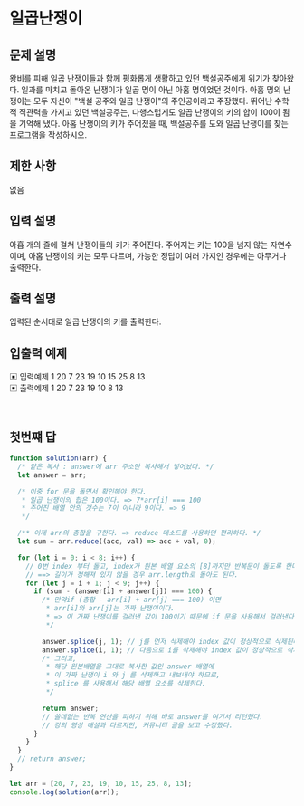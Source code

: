 # 일곱난쟁이

## 문제 설명

왕비를 피해 일곱 난쟁이들과 함께 평화롭게 생활하고 있던 백설공주에게 위기가 찾아왔다. 일과를 마치고 돌아온 난쟁이가 일곱 명이 아닌 아홉 명이었던 것이다.
아홉 명의 난쟁이는 모두 자신이 "백설 공주와 일곱 난쟁이"의 주인공이라고 주장했다. 뛰어난 수학적 직관력을 가지고 있던 백설공주는, 다행스럽게도 일곱 난쟁이의 키의 합이 100이 됨을 기억해 냈다.
아홉 난쟁이의 키가 주어졌을 때, 백설공주를 도와 일곱 난쟁이를 찾는 프로그램을 작성하시오.

## 제한 사항

없음

## 입력 설명

아홉 개의 줄에 걸쳐 난쟁이들의 키가 주어진다. 주어지는 키는 100을 넘지 않는 자연수이며, 아홉 난쟁이의 키는 모두 다르며, 가능한 정답이 여러 가지인 경우에는 아무거나 출력한다.

## 출력 설명

입력된 순서대로 일곱 난쟁이의 키를 출력한다.

## 입출력 예제

▣ 입력예제 1
20 7 23 19 10 15 25 8 13
</br>
▣ 출력예제 1
20 7 23 19 10 8 13

</br>

## 첫번쨰 답

```js
function solution(arr) {
  /* 얕은 복사 : answer에 arr 주소만 복사해서 넣어놨다. */
  let answer = arr;

  /* 이중 for 문을 돌면서 확인해야 한다.
   * 일곱 난쟁이의 합은 100이다. => 7*arr[i] === 100
   * 주어진 배열 안의 갯수는 7이 아니라 9이다. => 9
   */

  /** 이제 arr의 총합을 구한다. => reduce 메소드를 사용하면 편리하다. */
  let sum = arr.reduce((acc, val) => acc + val, 0);

  for (let i = 0; i < 8; i++) {
    // 0번 index 부터 돌고, index가 원본 배열 요소의 [8]까지만 반복문이 돌도록 한다.
    // ==> 길이가 정해져 있지 않을 경우 arr.length로 돌아도 된다.
    for (let j = i + 1; j < 9; j++) {
      if (sum - (answer[i] + answer[j]) === 100) {
        /* 만약if (총합 - arr[i] + arr[j] === 100) 이면
         * arr[i]와 arr[j]는 가짜 난쟁이이다.
         * => 이 가짜 난쟁이를 걸러낸 값이 100이기 때문에 if 문을 사용해서 걸러낸다.
         */

        answer.splice(j, 1); // j를 먼저 삭제해야 index 값이 정상적으로 삭제된다.
        answer.splice(i, 1); // 다음으로 i를 삭제해야 index 값이 정상적으로 삭제된다.
        /* 그리고,
         * 해당 원본배열을 그대로 복사한 값인 answer 배열에
         * 이 가짜 난쟁이 i 와 j 를 삭제하고 내보내야 하므로,
         * splice 를 사용해서 해당 배열 요소를 삭제한다.
         */

        return answer;
        // 쓸데없는 반복 연산을 피하기 위해 바로 answer를 여기서 리턴했다.
        // 강의 영상 해설과 다르지만, 커뮤니티 글을 보고 수정했다.
      }
    }
  }
  // return answer;
}

let arr = [20, 7, 23, 19, 10, 15, 25, 8, 13];
console.log(solution(arr));
```

</br>
